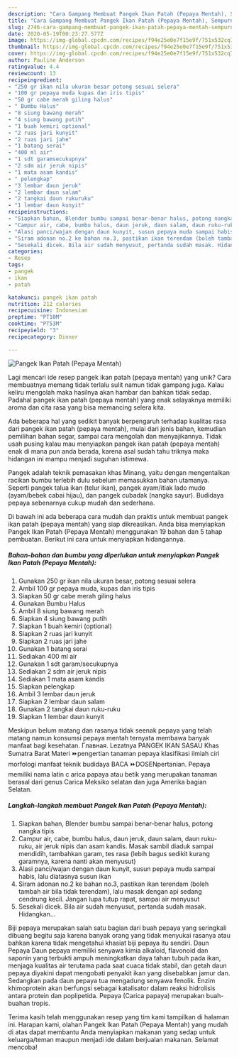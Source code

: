 ```yaml
---
description: "Cara Gampang Membuat Pangek Ikan Patah (Pepaya Mentah), Sempurna"
title: "Cara Gampang Membuat Pangek Ikan Patah (Pepaya Mentah), Sempurna"
slug: 2746-cara-gampang-membuat-pangek-ikan-patah-pepaya-mentah-sempurna
date: 2020-05-19T00:23:27.577Z
image: https://img-global.cpcdn.com/recipes/f94e25e0e7f15e9f/751x532cq70/pangek-ikan-patah-pepaya-mentah-foto-resep-utama.jpg
thumbnail: https://img-global.cpcdn.com/recipes/f94e25e0e7f15e9f/751x532cq70/pangek-ikan-patah-pepaya-mentah-foto-resep-utama.jpg
cover: https://img-global.cpcdn.com/recipes/f94e25e0e7f15e9f/751x532cq70/pangek-ikan-patah-pepaya-mentah-foto-resep-utama.jpg
author: Pauline Anderson
ratingvalue: 4.4
reviewcount: 13
recipeingredient:
- "250 gr ikan nila ukuran besar potong sesuai selera"
- "100 gr pepaya muda kupas dan iris tipis"
- "50 gr cabe merah giling halus"
- " Bumbu Halus"
- "8 siung bawang merah"
- "4 siung bawang putih"
- "1 buah kemiri optional"
- "2 ruas jari kunyit"
- "2 ruas jari jahe"
- "1 batang serai"
- "400 ml air"
- "1 sdt garamsecukupnya"
- "2 sdm air jeruk nipis"
- "1 mata asam kandis"
- " pelengkap"
- "3 lembar daun jeruk"
- "2 lembar daun salam"
- "2 tangkai daun rukuruku"
- "1 lembar daun kunyit"
recipeinstructions:
- "Siapkan bahan, Blender bumbu sampai benar-benar halus, potong nangka tipis"
- "Campur air, cabe, bumbu halus, daun jeruk, daun salam, daun ruku-ruku, air jeruk nipis dan asam kandis. Masak sambil diaduk sampai mendidih, tambahkan garam, tes rasa (lebih bagus sedikit kurang garamnya, karena nanti akan menyusut)"
- "Alasi panci/wajan dengan daun kunyit, susun pepaya muda sampai habis, lalu diatasnya susun ikan"
- "Siram adonan no.2 ke bahan no.3, pastikan ikan terendam (boleh tambah air bila tidak terendam), lalu masak dengan api sedang cendrung kecil. Jangan lupa tutup rapat, sampai air menyusut"
- "Sesekali dicek. Bila air sudah menyusut, pertanda sudah masak. Hidangkan..."
categories:
- Resep
tags:
- pangek
- ikan
- patah

katakunci: pangek ikan patah 
nutrition: 212 calories
recipecuisine: Indonesian
preptime: "PT10M"
cooktime: "PT53M"
recipeyield: "3"
recipecategory: Dinner

---
```



![Pangek Ikan Patah (Pepaya Mentah)](https://img-global.cpcdn.com/recipes/f94e25e0e7f15e9f/751x532cq70/pangek-ikan-patah-pepaya-mentah-foto-resep-utama.jpg)

Lagi mencari ide resep pangek ikan patah (pepaya mentah) yang unik? Cara membuatnya memang tidak terlalu sulit namun tidak gampang juga. Kalau keliru mengolah maka hasilnya akan hambar dan bahkan tidak sedap. Padahal pangek ikan patah (pepaya mentah) yang enak selayaknya memiliki aroma dan cita rasa yang bisa memancing selera kita.

Ada beberapa hal yang sedikit banyak berpengaruh terhadap kualitas rasa dari pangek ikan patah (pepaya mentah), mulai dari jenis bahan, kemudian pemilihan bahan segar, sampai cara mengolah dan menyajikannya. Tidak usah pusing kalau mau menyiapkan pangek ikan patah (pepaya mentah) enak di mana pun anda berada, karena asal sudah tahu triknya maka hidangan ini mampu menjadi suguhan istimewa.

Pangek adalah teknik pemasakan khas Minang, yaitu dengan mengentalkan racikan bumbu terlebih dulu sebelum memasukkan bahan utamanya. Seperti pangek talua ikan (telur ikan), pangek ayam/itiak lado mudo (ayam/bebek cabai hijau), dan pangek cubadak (nangka sayur). Budidaya pepaya sebenarnya cukup mudah dan sederhana.


Di bawah ini ada beberapa cara mudah dan praktis untuk membuat pangek ikan patah (pepaya mentah) yang siap dikreasikan. Anda bisa menyiapkan Pangek Ikan Patah (Pepaya Mentah) menggunakan 19 bahan dan 5 tahap pembuatan. Berikut ini cara untuk menyiapkan hidangannya.

<!--inarticleads1-->

##### Bahan-bahan dan bumbu yang diperlukan untuk menyiapkan Pangek Ikan Patah (Pepaya Mentah):

1. Gunakan 250 gr ikan nila ukuran besar, potong sesuai selera
1. Ambil 100 gr pepaya muda, kupas dan iris tipis
1. Siapkan 50 gr cabe merah giling halus
1. Gunakan  Bumbu Halus
1. Ambil 8 siung bawang merah
1. Siapkan 4 siung bawang putih
1. Siapkan 1 buah kemiri (optional)
1. Siapkan 2 ruas jari kunyit
1. Siapkan 2 ruas jari jahe
1. Gunakan 1 batang serai
1. Sediakan 400 ml air
1. Gunakan 1 sdt garam/secukupnya
1. Sediakan 2 sdm air jeruk nipis
1. Sediakan 1 mata asam kandis
1. Siapkan  pelengkap
1. Ambil 3 lembar daun jeruk
1. Siapkan 2 lembar daun salam
1. Gunakan 2 tangkai daun ruku-ruku
1. Siapkan 1 lembar daun kunyit


Meskipun belum matang dan rasanya tidak seenak pepaya yang telah matang namun konsumsi pepaya mentah ternyata membawa banyak manfaat bagi kesehatan. Главная. Lezatnya PANGEK IKAN SASAU Khas Sumatra Barat Materi ⏩pengertian tanaman pepaya klasifikasi ilmiah ciri morfologi manfaat teknik budidaya BACA ⏩DOSENpertanian. Pepaya memiliki nama latin c arica papaya atau betik yang merupakan tanaman berasal dari genus Carica Meksiko selatan dan juga Amerika bagian Selatan. 

<!--inarticleads2-->

##### Langkah-langkah membuat Pangek Ikan Patah (Pepaya Mentah):

1. Siapkan bahan, Blender bumbu sampai benar-benar halus, potong nangka tipis
1. Campur air, cabe, bumbu halus, daun jeruk, daun salam, daun ruku-ruku, air jeruk nipis dan asam kandis. Masak sambil diaduk sampai mendidih, tambahkan garam, tes rasa (lebih bagus sedikit kurang garamnya, karena nanti akan menyusut)
1. Alasi panci/wajan dengan daun kunyit, susun pepaya muda sampai habis, lalu diatasnya susun ikan
1. Siram adonan no.2 ke bahan no.3, pastikan ikan terendam (boleh tambah air bila tidak terendam), lalu masak dengan api sedang cendrung kecil. Jangan lupa tutup rapat, sampai air menyusut
1. Sesekali dicek. Bila air sudah menyusut, pertanda sudah masak. Hidangkan...


Biji pepaya merupakan salah satu bagian dari buah pepaya yang seringkali dibuang begitu saja karena banyak orang yang tidak menyukai rasanya atau bahkan karena tidak mengetahui khasiat biji pepaya itu sendiri. Daun Pepaya Daun pepaya memiliki senyawa kimia alkaloid, flavonoid dan saponin yang terbukti ampuh meningkatkan daya tahan tubuh pada ikan, menjaga kualitas air terutama pada saat cuaca tidak stabil, dan getah daun pepaya diyakini dapat mengobati penyakit ikan yang disebabkan jamur dan. Sedangkan pada daun pepaya tua mengadung senyawa fenolik. Enzim khimoprotein akan berfungsi sebagai katalisator dalam reaksi hidrolisis antara protein dan poplipetida. Pepaya (Carica papaya) merupakan buah-buahan tropis. 

Terima kasih telah menggunakan resep yang tim kami tampilkan di halaman ini. Harapan kami, olahan Pangek Ikan Patah (Pepaya Mentah) yang mudah di atas dapat membantu Anda menyiapkan makanan yang sedap untuk keluarga/teman maupun menjadi ide dalam berjualan makanan. Selamat mencoba!
